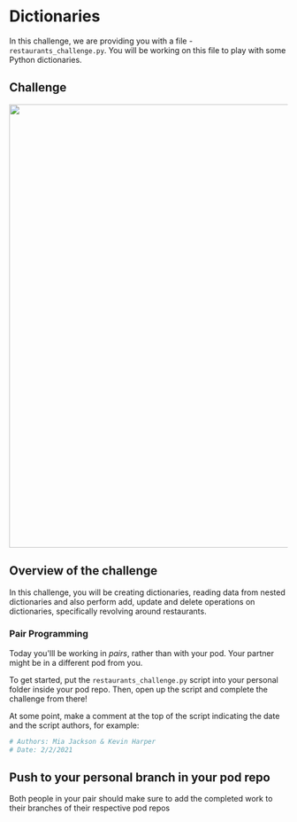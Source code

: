 # Dictionaries

In this challenge, we are providing you with a file - `restaurants_challenge.py`. You will be working on this file to play with some Python dictionaries.

## Challenge

<img src="https://cdn-image.departures.com/sites/default/files/styles/responsive_900x600/public/1556809191/eggs-benedict-brunch-foods-restaurant-YELPBRUNCH0519.jpg?itok=ahqICUuT" width="800">

## Overview of the challenge

In this challenge, you will be creating dictionaries, reading data from nested dictionaries and also perform add, update and delete operations on dictionaries, specifically revolving around restaurants.

### Pair Programming

Today you'lll be working in *pairs*, rather than with your pod. Your partner might be in a different pod from you. 


To get started, put the `restaurants_challenge.py` script into your personal folder inside your pod repo. Then, open up the script and complete the challenge from there!

At some point, make a comment at the top of the script indicating the date and the script authors, for example:

```python
# Authors: Mia Jackson & Kevin Harper
# Date: 2/2/2021
```

## Push to your personal branch in your pod repo

Both people in your pair should make sure to add the completed work to their branches of their respective pod repos
